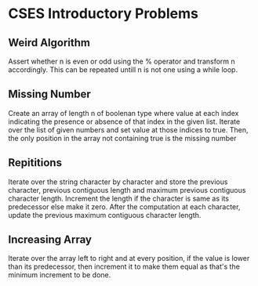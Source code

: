 # CSES Introductory Problems

## Weird Algorithm

Assert whether n is even or odd using the % operator and transform n accordingly. This can be repeated untill n is not one using a while loop.

## Missing Number

Create an array of length n of boolenan type where value at each index indicating the presence or absence of that index in the given list. Iterate over the list of given numbers and set value at those indices to true. Then, the only position in the array not containing true is the missing number

## Repititions

Iterate over the string character by character and store the previous character, previous contiguous length and maximum previous contiguous character length. Increment the length if the character is same as its predecessor else make it zero. After the computation at each character, update the previous maximum contiguous character length.

## Increasing Array

Iterate over the array left to right and at every position, if the value is lower than its predecessor, then increment it to make them equal as that's the minimum increment to be done.

## 
